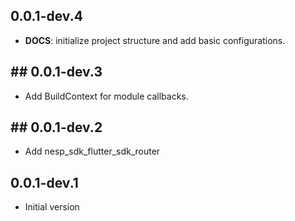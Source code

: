 ## 0.0.1-dev.4

 - **DOCS**: initialize project structure and add basic configurations.

## ## 0.0.1-dev.3

* Add BuildContext for module callbacks.

## ## 0.0.1-dev.2

* Add nesp_sdk_flutter_sdk_router

## 0.0.1-dev.1

* Initial version
